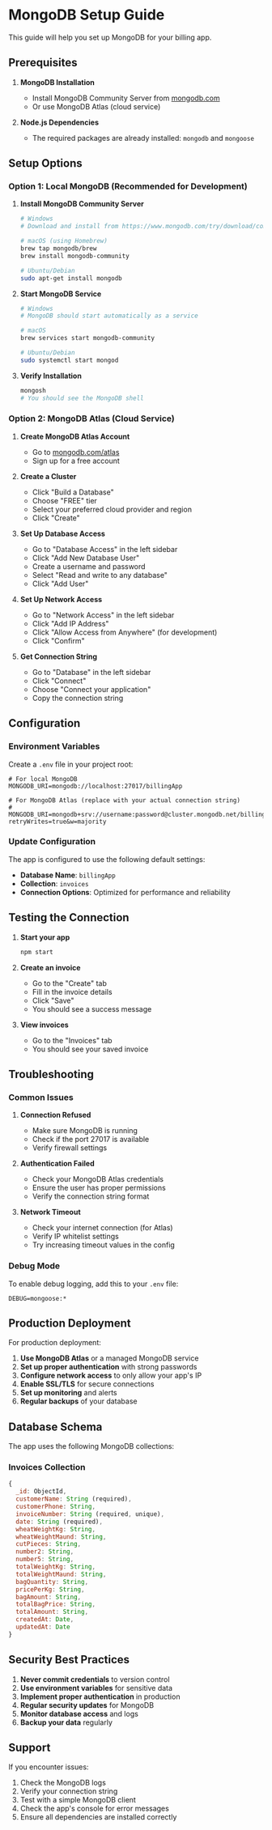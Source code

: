# MongoDB Setup Guide

This guide will help you set up MongoDB for your billing app.

## Prerequisites

1. **MongoDB Installation**
   - Install MongoDB Community Server from [mongodb.com](https://www.mongodb.com/try/download/community)
   - Or use MongoDB Atlas (cloud service)

2. **Node.js Dependencies**
   - The required packages are already installed: `mongodb` and `mongoose`

## Setup Options

### Option 1: Local MongoDB (Recommended for Development)

1. **Install MongoDB Community Server**
   ```bash
   # Windows
   # Download and install from https://www.mongodb.com/try/download/community
   
   # macOS (using Homebrew)
   brew tap mongodb/brew
   brew install mongodb-community
   
   # Ubuntu/Debian
   sudo apt-get install mongodb
   ```

2. **Start MongoDB Service**
   ```bash
   # Windows
   # MongoDB should start automatically as a service
   
   # macOS
   brew services start mongodb-community
   
   # Ubuntu/Debian
   sudo systemctl start mongod
   ```

3. **Verify Installation**
   ```bash
   mongosh
   # You should see the MongoDB shell
   ```

### Option 2: MongoDB Atlas (Cloud Service)

1. **Create MongoDB Atlas Account**
   - Go to [mongodb.com/atlas](https://www.mongodb.com/atlas)
   - Sign up for a free account

2. **Create a Cluster**
   - Click "Build a Database"
   - Choose "FREE" tier
   - Select your preferred cloud provider and region
   - Click "Create"

3. **Set Up Database Access**
   - Go to "Database Access" in the left sidebar
   - Click "Add New Database User"
   - Create a username and password
   - Select "Read and write to any database"
   - Click "Add User"

4. **Set Up Network Access**
   - Go to "Network Access" in the left sidebar
   - Click "Add IP Address"
   - Click "Allow Access from Anywhere" (for development)
   - Click "Confirm"

5. **Get Connection String**
   - Go to "Database" in the left sidebar
   - Click "Connect"
   - Choose "Connect your application"
   - Copy the connection string

## Configuration

### Environment Variables

Create a `.env` file in your project root:

```env
# For local MongoDB
MONGODB_URI=mongodb://localhost:27017/billingApp

# For MongoDB Atlas (replace with your actual connection string)
# MONGODB_URI=mongodb+srv://username:password@cluster.mongodb.net/billingApp?retryWrites=true&w=majority
```

### Update Configuration

The app is configured to use the following default settings:

- **Database Name**: `billingApp`
- **Collection**: `invoices`
- **Connection Options**: Optimized for performance and reliability

## Testing the Connection

1. **Start your app**
   ```bash
   npm start
   ```

2. **Create an invoice**
   - Go to the "Create" tab
   - Fill in the invoice details
   - Click "Save"
   - You should see a success message

3. **View invoices**
   - Go to the "Invoices" tab
   - You should see your saved invoice

## Troubleshooting

### Common Issues

1. **Connection Refused**
   - Make sure MongoDB is running
   - Check if the port 27017 is available
   - Verify firewall settings

2. **Authentication Failed**
   - Check your MongoDB Atlas credentials
   - Ensure the user has proper permissions
   - Verify the connection string format

3. **Network Timeout**
   - Check your internet connection (for Atlas)
   - Verify IP whitelist settings
   - Try increasing timeout values in the config

### Debug Mode

To enable debug logging, add this to your `.env` file:

```env
DEBUG=mongoose:*
```

## Production Deployment

For production deployment:

1. **Use MongoDB Atlas** or a managed MongoDB service
2. **Set up proper authentication** with strong passwords
3. **Configure network access** to only allow your app's IP
4. **Enable SSL/TLS** for secure connections
5. **Set up monitoring** and alerts
6. **Regular backups** of your database

## Database Schema

The app uses the following MongoDB collections:

### Invoices Collection
```javascript
{
  _id: ObjectId,
  customerName: String (required),
  customerPhone: String,
  invoiceNumber: String (required, unique),
  date: String (required),
  wheatWeightKg: String,
  wheatWeightMaund: String,
  cutPieces: String,
  number2: String,
  number5: String,
  totalWeightKg: String,
  totalWeightMaund: String,
  bagQuantity: String,
  pricePerKg: String,
  bagAmount: String,
  totalBagPrice: String,
  totalAmount: String,
  createdAt: Date,
  updatedAt: Date
}
```

## Security Best Practices

1. **Never commit credentials** to version control
2. **Use environment variables** for sensitive data
3. **Implement proper authentication** in production
4. **Regular security updates** for MongoDB
5. **Monitor database access** and logs
6. **Backup your data** regularly

## Support

If you encounter issues:

1. Check the MongoDB logs
2. Verify your connection string
3. Test with a simple MongoDB client
4. Check the app's console for error messages
5. Ensure all dependencies are installed correctly 